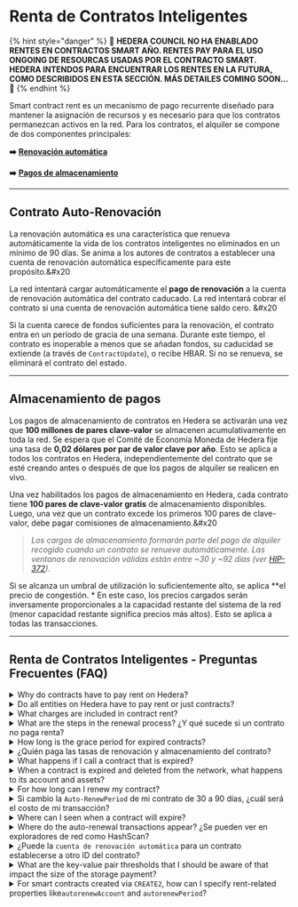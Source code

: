 # Renta de Contratos Inteligentes

{% hint style="danger" %}
🚨 **HEDERA COUNCIL NO HA ENABLADO RENTES EN CONTRACTOS SMART AÑO. RENTES PAY PARA EL USO ONGOING DE RESOURCAS USADAS POR EL CONTRACTO SMART. HEDERA INTENDOS PARA ENCUENTRAR LOS RENTES EN LA FUTURA, COMO DESCRIBIDOS EN ESTA SECCIÓN. MÁS DETAILES COMING SOON... 🚨**
{% endhint %}

Smart contract rent es un mecanismo de pago recurrente diseñado para mantener la asignación de recursos y es necesario para que los contratos permanezcan activos en la red. Para los contratos, el alquiler se compone de dos componentes principales:

**➡️** [**Renovación automática**](smart-contract-rent.md#contract-auto-renewal)

**➡️** [**Pagos de almacenamiento**](smart-contract-rent.md#storage-payment)

***

## Contrato Auto-Renovación

La renovación automática es una característica que renueva automáticamente la vida de los contratos inteligentes no eliminados en un mínimo de 90 días. Se anima a los autores de contratos a establecer una cuenta de renovación automática específicamente para este propósito.&#x20

La red intentará cargar automáticamente el **pago de renovación** a la cuenta de renovación automática del contrato caducado. La red intentará cobrar el contrato si una cuenta de renovación automática tiene saldo cero. &#x20

Si la cuenta carece de fondos suficientes para la renovación, el contrato entra en un período de gracia de una semana. Durante este tiempo, el contrato es inoperable a menos que se añadan fondos, su caducidad se extiende (a través de `ContractUpdate`), o recibe HBAR. Si no se renueva, se eliminará el contrato del estado.

***

## Almacenamiento de pagos

Los pagos de almacenamiento de contratos en Hedera se activarán una vez que **100 millones de pares clave-valor** se almacenen acumulativamente en toda la red. Se espera que el Comité de Economía Moneda de Hedera fije una tasa de **0,02 dólares por par de valor clave por año**. Esto se aplica a todos los contratos en Hedera, independientemente del contrato que se esté creando antes o después de que los pagos de alquiler se realicen en vivo.

Una vez habilitados los pagos de almacenamiento en Hedera, cada contrato tiene **100 pares de clave-valor gratis** de almacenamiento disponibles. Luego, una vez que un contrato excede los primeros 100 pares de clave-valor, debe pagar comisiones de almacenamiento.&#x20

> _Los cargos de almacenamiento formarán parte del pago de alquiler recogido cuando un contrato se renueve automáticamente. Las ventanas de renovación válidas están entre \~30 y \~92 días (ver_ [_HIP-372_](https://hips.hedera.com/hip/hip-372)_)._

Si se alcanza un umbral de utilización lo suficientemente alto, se aplica \*\*el precio de congestión. \* En este caso, los precios cargados serán inversamente proporcionales a la capacidad restante del sistema de la red (menor capacidad restante significa precios más altos). Esto se aplica a todas las transacciones.

***

## Renta de Contratos Inteligentes - Preguntas Frecuentes (FAQ)

<details>

<summary>Why do contracts have to pay rent on Hedera?</summary>

Redes distribuidas como Hedera tienen una cantidad limitada de recursos computacionales. Cuando entidades como los contratos inteligentes se implementan en una red descentralizada, una parte de esos recursos se consumen. Por lo tanto, es imfactible mantener un número ilimitado de entidades por una cantidad infinita de tiempo en recursos finitos. La solución de este problema es necesaria y es un tema clave de discusión por Leemon y [others](https://www.coindesk.com/markets/2018/03/27/vitalik-wants-you-to-pay-slow-ethereums-growth/) en el espacio de red capa 1.

El alquiler de contratos es un enfoque económicamente y técnicamente viable para administrar las entidades contractuales inteligentes y el almacenamiento estatal.

</details>

<details>

<summary>Do all entities on Hedera have to pay rent or just contracts?</summary>

Todas las demás entidades de red (por ejemplo, tokens, cuentas, temas y archivos) también pagarán alquiler. Sin embargo, la línea de tiempo para el alquiler aún no está definida. Se proporcionará tiempo y aviso suficientes a la comunidad antes de habilitar el alquiler para otras entidades.

</details>

<details>

<summary>What charges are included in contract rent?</summary>

El alquiler se define como el pago recurrente requerido para que los contratos (y, eventualmente, todas las demás entidades Hedera) permanezcan activas en la red. Para los contratos, el alquiler se compone de **auto-renovación** y **almacenamiento**:

- **Pagos de renovación automática** La tarifa de renovación automática de un contrato es de $0.026 USD por 90 días.
- Los **pagos de almacenamiento** comenzarán una vez que un total de **100 millones de pares de valor clave** se almacenen acumulativamente en toda la red. Estos gastos de almacenamiento formarán parte del pago de alquiler recogido cuando un contrato se renueve automáticamente. La tasa de almacenamiento es de 0,02 dólares por par clave-valor al año.

<img src="../../.gitbook/assets/smart-contracts-rent-storage-payments.png" alt="" data-size="original">

</details>

<details>

<summary>What are the steps in the renewal process? ¿Y qué sucede si un contrato no paga renta?</summary>

Cada entidad en Hedera tiene los campos `expirationTime`, `autorenewPeriod`, y `autorenewAccount`.

1. Cuando se alcance el `expirationTime` para un contrato, la red primero intentará cobrar el alquiler del contrato a la `autoRenewAccount` del contrato
   - Si la renovación tiene éxito, el contrato permanece activo en la red
   - Si la renovación falla, entonces el contrato se marca como 'caducado'
2. A una entidad `caducada` se le da un período de gracia antes de que se retire de la red. Durante el período de gracia, la entidad (contrato) está inactiva, y todas las transacciones que lo involucren fallarán, excepto una transacción de actualización para extender el `expirationTime`
   - Un contrato en el periodo de gracia puede ser inmediatamente "reactivado" ya sea enviándolo algo de HBAR o extendiendo manualmente su `expirationTime` a través de una transacción de actualización del contrato
3. Al final del período de gracia, el contrato se elimina permanentemente del libro de beneficios:
   - El contrato y su 'cuenta de autorRenovación' todavía tienen un saldo HBAR cero al final del período de gracia, O
   - El contrato no se prolonga manualmente durante el período de gracia

Tenga en cuenta que el número de ID de una entidad eliminada no se reutiliza para avanzar. Además, si una entidad fue marcada como `deleted`, entonces no puede que se extienda su `expirationTime`. Ni una transacción de actualización ni una renovación automática serán capaces de ampliarla.

Vea el diagrama a continuación y [HIP-16](https://hips.hedera.com/hip/hip-16) para más detalles.

<img src="../../.gitbook/assets/Untitled.png" alt="" data-size="original">

</details>

<details>

<summary>How long is the grace period for expired contracts?</summary>

El período de gracia entre la caducidad de la entidad y la eliminación es de 30 días.

</details>

<details>

<summary>¿Quién paga las tasas de renovación y almacenamiento del contrato?</summary>

Los contratos Smart sobre Hedera pueden pagar el alquiler de dos maneras: fondos externos o fondos de contrato.

Cuando se alcance el `expirationTime` para un contrato, la red primero intentará cobrar el alquiler al `autoRenewAccount` del contrato\`:

- Si el `autoRenewAccount` tiene suficiente HBAR para pagar el `autoRenewPeriod`, entonces el contrato se renueva con éxito
- Si el `autoRenewAccount` tiene algo de HBAR pero no lo suficiente para permitirse el completo `autoRenewPeriod`, entonces el contrato se amplía tanto como sea posible (digamos, una semana en lugar de 90 días). Una vez transcurrida esa extensión (1 semana), si el `autoRenewAccount` no ha sido refinanciado para cubrir el `autoRenewPeriod`, entonces se cobrará la cuenta del contrato en sí misma por el alquiler
- Si el `autoRenewAccount` tiene un saldo HBAR cero, entonces el contrato en sí mismo es cobrado
- Si el `Auto RenewAccount` y el contrato ambos tienen un saldo HBAR cero en el momento en que las tasas de renovación son vencidas, el contrato está marcado como 'caducado'

</details>

<details>

<summary>What happens if I call a contract that is expired?</summary>

Llamar a un contrato `expired` resolverá a `CONTRACT_EXPIRED_AND_AWAITING_REMOVAL`.

</details>

<details>

<summary>When a contract is expired and deleted from the network, what happens to its account and assets?</summary>

Si un contrato caducado que contiene tokens nativos del Servicio de Token de Hedera (HTS) alcanza la etapa de eliminación, entonces los activos en posesión de ese contrato son devueltos a sus respectivas cuentas de tesoros.

Si el contrato eliminado está siendo usado como una clave específica para un token HTS, entonces ese campo clave se referirá a un contrato que ya no existe. Esa clave específica se puede cambiar, siempre y cuando se haya especificado una clave de administración durante la creación de token. Si el token es inmutable (sin clave de administración), la clave específica no se puede cambiar.

Los contratos que son el tesoro de los tokens HTS no expiran en este momento (sujeto a cambios en el futuro).

</details>

<details>

<summary>For how long can I renew my contract?</summary>

El período mínimo de renovación posible es de 2.592.000 segundos (\~30 días) y el máximo es de 8.001 segundos (\~92 días).

Ver detalles en [HIP-372: Entity Auto-Renewals and Expiry Window](https://hips.hedera.com/hip/hip-372).

</details>

<details>

<summary>Si cambio la <code>Auto-RenewPeriod</code> de mi contrato de 30 a 90 días, ¿cuál será el costo de mi transacción?</summary>

El costo de las escalas de alquiler es casi lineal con la duración del período de renovación. Así que una renovación que pague por 90 días costará \~3 veces más que una renovación que paga por 30 días.

</details>

<details>

<summary>Where can I seen when a contract will expire?</summary>

Los nodos de giro proporcionan el tiempo de caducidad de los contratos. Puede obtener esta información usando la API REST (mostrarla como `expiration_time`) y exploradores de red como HashScan (muestra como `Expires en`).

</details>

<details>

<summary>Where do the auto-renewal transactions appear? ¿Se pueden ver en exploradores de red como HashScan?</summary>

De acuerdo con [HIP-16: Entity Auto-Renewal](https://hips.hedera.com/hip/hip-16), los registros de cargos auto-renovados aparecerán como `actions` en el flujo de registro, y estarán disponibles a través de nodos espejos. Además, el desglose de tasas se proporciona en exploradores de red como HashScan para la transacción de actualización del contrato. No habrá recibos ni registros para acciones de renovación automática a través de consultas HAPI.

[HIP-449](https://hips.hedera.com/hip/hip-449) proporciona detalles técnicos sobre cómo se incluye la información para contratos de vencimiento en el flujo de registros.

</details>

<details>

<summary>¿Puede la <code>cuenta de renovación automática</code> para un contrato establecerse a otro ID del contrato?</summary>

Sí, eso es posible para los contratos.

</details>

<details>

<summary>What are the key-value pair thresholds that I should be aware of that impact the size of the storage payment?</summary>

- Los pagos de almacenamiento por contratos solo comenzarán a cobrarse una vez que se alcancen **100 millones de pares de valor clave** acumulados en toda la red
- Después de eso, cada contrato tiene **100 pares de clave-valor libre** de almacenamiento disponibles. Una vez que un contrato excede los primeros 100 pares de clave-valor, debe pagar comisiones de almacenamiento

</details>

<details>

<summary>For smart contracts created via <code>CREATE2</code>, how can I specify rent-related properties like<code>autorenewAccount</code> and <code>autorenewPeriod</code>?</summary>

Los contratos creados a través de `CREATE2` dentro de la EVM heredarán la `autorenewaccount` y `autorenewPeriod`de la dirección `sender`.

Por ejemplo, si llama al contrato `0xab...cd` que tiene `autorenewAccount` `0.0.X` y `autorenewPeriod` de 45 días, y este contrato despliegue un nuevo contrato `0xcd. .ef`, entonces el nuevo contrato también tendrá `autorenewAccount` `0.0.X`y `autorenewPeriod` de 45 días.

Además, recuerde que el alquiler puede ser cubierto por el saldo de HBAR de un contrato. Así, los desarrolladores pueden enviar HBAR al contrato o configurar el contrato para cobrar a los usuarios una cantidad específica de HBAR al ejecutar operaciones.

</details>
